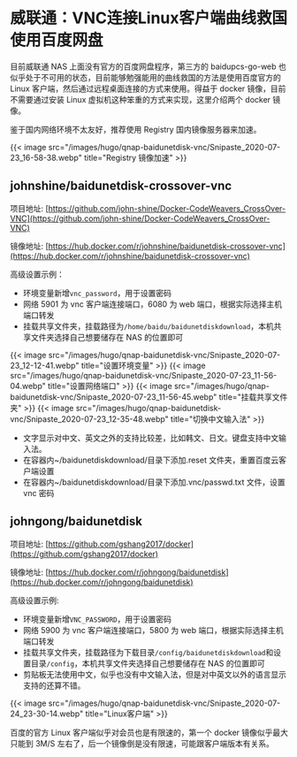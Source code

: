 # 威联通：VNC连接Linux客户端曲线救国使用百度网盘


目前威联通 NAS 上面没有官方的百度网盘程序，第三方的 baidupcs-go-web 也似乎处于不可用的状态，目前能够勉强能用的曲线救国的方法是使用百度官方的 Linux 客户端，然后通过远程桌面连接的方式来使用。得益于 docker 镜像，目前不需要通过安装 Linux 虚拟机这种笨重的方式来实现，这里介绍两个 docker 镜像。

<!--more-->

鉴于国内网络环境不太友好，推荐使用 Registry 国内镜像服务器来加速。

{{< image src="/images/hugo/qnap-baidunetdisk-vnc/Snipaste_2020-07-23_16-58-38.webp" title="Registry 镜像加速" >}}

## johnshine/baidunetdisk-crossover-vnc

项目地址: [https://github.com/john-shine/Docker-CodeWeavers_CrossOver-VNC](https://github.com/john-shine/Docker-CodeWeavers_CrossOver-VNC)

镜像地址: [https://hub.docker.com/r/johnshine/baidunetdisk-crossover-vnc](https://hub.docker.com/r/johnshine/baidunetdisk-crossover-vnc)

高级设置示例：

- 环境变量新增`vnc_password`，用于设置密码
- 网络 5901 为 vnc 客户端连接端口，6080 为 web 端口，根据实际选择主机端口转发
- 挂载共享文件夹，挂载路径为`/home/baidu/baidunetdiskdownload`，本机共享文件夹选择自己想要储存在 NAS 的位置即可

{{< image src="/images/hugo/qnap-baidunetdisk-vnc/Snipaste_2020-07-23_12-12-41.webp" title="设置环境变量" >}}
{{< image src="/images/hugo/qnap-baidunetdisk-vnc/Snipaste_2020-07-23_11-56-04.webp" title="设置网络端口" >}}
{{< image src="/images/hugo/qnap-baidunetdisk-vnc/Snipaste_2020-07-23_11-56-45.webp" title="挂载共享文件夹" >}}
{{< image src="/images/hugo/qnap-baidunetdisk-vnc/Snipaste_2020-07-23_12-35-48.webp" title="切换中文输入法" >}}

- 文字显示对中文、英文之外的支持比较差，比如韩文、日文。键盘支持中文输入法。
- 在容器内~/baidunetdiskdownload/目录下添加.reset 文件夹，重置百度云客户端设置
- 在容器内~/baidunetdiskdownload/目录下添加.vnc/passwd.txt 文件，设置 vnc 密码

## johngong/baidunetdisk

项目地址: [https://github.com/gshang2017/docker](https://github.com/gshang2017/docker)

镜像地址: [https://hub.docker.com/r/johngong/baidunetdisk](https://hub.docker.com/r/johngong/baidunetdisk)

高级设置示例:

- 环境变量新增`VNC_PASSWORD`，用于设置密码
- 网络 5900 为 vnc 客户端连接端口，5800 为 web 端口，根据实际选择主机端口转发
- 挂载共享文件夹，挂载路径为下载目录`/config/baidunetdiskdownload`和设置目录`/config`，本机共享文件夹选择自己想要储存在 NAS 的位置即可
- 剪贴板无法使用中文，似乎也没有中文输入法，但是对中英文以外的语言显示支持的还算不错。

{{< image src="/images/hugo/qnap-baidunetdisk-vnc/Snipaste_2020-07-24_23-30-14.webp" title="Linux客户端" >}}

百度的官方 Linux 客户端似乎对会员也是有限速的，第一个 docker 镜像似乎最大只能到 3M/S 左右了，后一个镜像倒是没有限速，可能跟客户端版本有关系。

